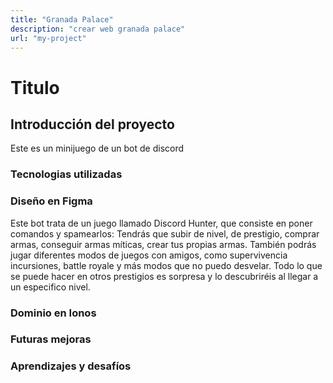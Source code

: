 ```yaml
---
title: "Granada Palace"
description: "crear web granada palace"
url: "my-project"
---
```

# Titulo
## Introducción del proyecto
Este es un minijuego de un bot de discord
### Tecnologias utilizadas

### Diseño en Figma
Este bot trata de un juego llamado Discord Hunter, que consiste en poner comandos y spamearlos: Tendrás que subir de nivel, de prestigio, comprar armas, conseguir armas míticas, crear tus propias armas. También podrás jugar diferentes modos de juegos con amigos, como supervivencia incursiones, battle royale y más modos que no puedo desvelar. Todo lo que se puede hacer en otros prestigios es sorpresa y lo descubriréis al llegar a un especifico nivel.

### Dominio en Ionos

### Futuras mejoras

### Aprendizajes y desafíos